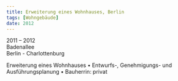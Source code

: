 ```yaml
---
title: Erweiterung eines Wohnhauses, Berlin
tags: [Wohngebäude]
date: 2012
---
```

2011 – 2012<br/>
Badenallee<br/>
Berlin - Charlottenburg 

Erweiterung eines Wohnhauses
• Entwurfs-, Genehmigungs- und Ausführungsplanung
• Bauherrin: privat
